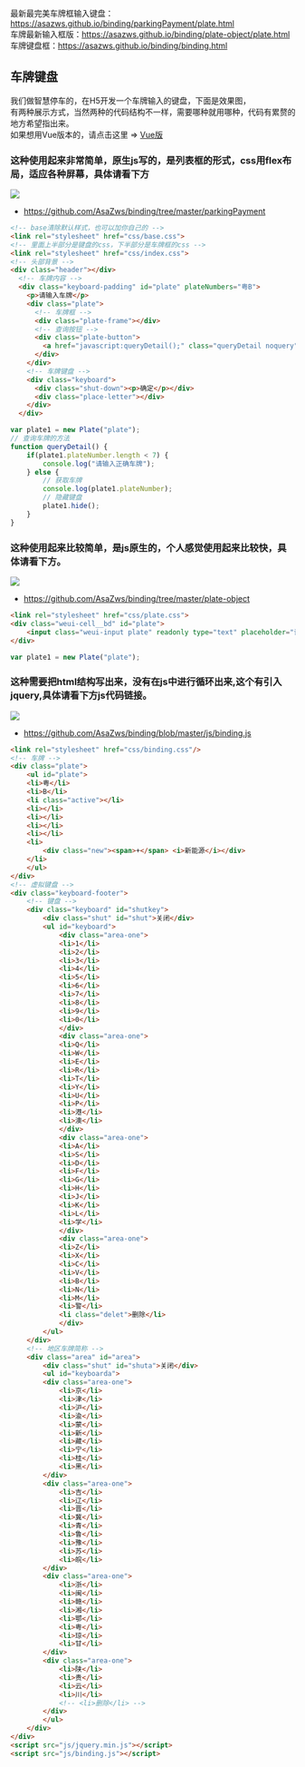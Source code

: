 最新最完美车牌框输入键盘：https://asazws.github.io/binding/parkingPayment/plate.html  
车牌最新输入框版：https://asazws.github.io/binding/plate-object/plate.html  
车牌键盘框：https://asazws.github.io/binding/binding.html

## 车牌键盘
我们做智慧停车的，在H5开发一个车牌输入的键盘，下面是效果图，    
有两种展示方式，当然两种的代码结构不一样，需要哪种就用哪种，代码有累赘的地方希望指出来。    
如果想用Vue版本的，请点击这里 => [Vue版](https://github.com/AsaZws/Keyboard)

### 这种使用起来非常简单，原生js写的，是列表框的形式，css用flex布局，适应各种屏幕，具体请看下方
![](https://github.com/AsaZws/binding/blob/master/images/keyboard.gif)
- https://github.com/AsaZws/binding/tree/master/parkingPayment

```html
<!-- base清除默认样式，也可以加你自己的 -->
<link rel="stylesheet" href="css/base.css">
<!-- 里面上半部分是键盘的css，下半部分是车牌框的css -->
<link rel="stylesheet" href="css/index.css">
<!-- 头部背景 -->
<div class="header"></div> 
  <!-- 车牌内容 -->
  <div class="keyboard-padding" id="plate" plateNumbers="粤B">
    <p>请输入车牌</p>
    <div class="plate">
      <!-- 车牌框 -->
      <div class="plate-frame"></div>
      <!-- 查询按钮 -->
      <div class="plate-button">
        <a href="javascript:queryDetail();" class="queryDetail noquery">查询</a>
      </div>
    </div>
    <!-- 车牌键盘 -->
    <div class="keyboard">
      <div class="shut-down"><p>确定</p></div>
      <div class="place-letter"></div>
    </div>
  </div>
```
```js
var plate1 = new Plate("plate");
// 查询车牌的方法
function queryDetail() {
    if(plate1.plateNumber.length < 7) {
        console.log("请输入正确车牌");
    } else {
        // 获取车牌
        console.log(plate1.plateNumber);
        // 隐藏键盘
        plate1.hide();
    }
}
```

### 这种使用起来比较简单，是js原生的，个人感觉使用起来比较快，具体请看下方。
![](https://github.com/AsaZws/binding/blob/master/images/car.gif)
- https://github.com/AsaZws/binding/tree/master/plate-object

```html
<link rel="stylesheet" href="css/plate.css">
<div class="weui-cell__bd" id="plate">
    <input class="weui-input plate" readonly type="text" placeholder="请输入车牌" maxlength="8" value="粤B">
</div>
```
```js
var plate1 = new Plate("plate");
```

### 这种需要把html结构写出来，没有在js中进行循环出来,这个有引入jquery,具体请看下方js代码链接。
![](https://github.com/AsaZws/binding/blob/master/images/binding.gif)
- https://github.com/AsaZws/binding/blob/master/js/binding.js

```html
<link rel="stylesheet" href="css/binding.css"/>
<!-- 车牌 -->
<div class="plate">
    <ul id="plate">
    <li>粤</li>
    <li>B</li>
    <li class="active"></li>
    <li></li>
    <li></li>
    <li></li>
    <li></li>
    <li>
        <div class="new"><span>+</span> <i>新能源</i></div>
    </li>
    </ul>
</div>
<!-- 虚拟键盘 -->
<div class="keyboard-footer">
    <!-- 键盘 -->
    <div class="keyboard" id="shutkey">
        <div class="shut" id="shut">关闭</div>
        <ul id="keyboard">
            <div class="area-one">
            <li>1</li>
            <li>2</li>
            <li>3</li>
            <li>4</li>
            <li>5</li>
            <li>6</li>
            <li>7</li>
            <li>8</li>
            <li>9</li>
            <li>0</li>
            </div>
            <div class="area-one">
            <li>Q</li>
            <li>W</li>
            <li>E</li>
            <li>R</li>
            <li>T</li>
            <li>Y</li>
            <li>U</li>
            <li>P</li>
            <li>港</li>
            <li>澳</li>
            </div>
            <div class="area-one">
            <li>A</li>
            <li>S</li>
            <li>D</li>
            <li>F</li>
            <li>G</li>
            <li>H</li>
            <li>J</li>
            <li>K</li>
            <li>L</li>
            <li>学</li>
            </div>
            <div class="area-one">
            <li>Z</li>
            <li>X</li>
            <li>C</li>
            <li>V</li>
            <li>B</li>
            <li>N</li>
            <li>M</li>
            <li>警</li>
            <li class="delet">删除</li>
            </div>
        </ul>
    </div>
    <!-- 地区车牌简称 -->
    <div class="area" id="area">
        <div class="shut" id="shuta">关闭</div>
        <ul id="keyboarda">
        <div class="area-one">
            <li>京</li>
            <li>津</li>
            <li>沪</li>
            <li>渝</li>
            <li>蒙</li>
            <li>新</li>
            <li>藏</li>
            <li>宁</li>
            <li>桂</li>
            <li>黑</li>
        </div>
        <div class="area-one">
            <li>吉</li>
            <li>辽</li>
            <li>晋</li>
            <li>冀</li>
            <li>青</li>
            <li>鲁</li>
            <li>豫</li>
            <li>苏</li>
            <li>皖</li>
        </div>
        <div class="area-one">
            <li>浙</li>
            <li>闽</li>
            <li>赣</li>
            <li>湘</li>
            <li>鄂</li>
            <li>粤</li>
            <li>琼</li>
            <li>甘</li>
        </div>
        <div class="area-one">
            <li>陕</li>
            <li>贵</li>
            <li>云</li>
            <li>川</li>
            <!-- <li>删除</li> -->
        </div>
        </ul>
    </div>
</div>
<script src="js/jquery.min.js"></script>
<script src="js/binding.js"></script>
```
